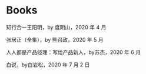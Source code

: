 # Books


<!--more-->

知行合一王阳明，by 度阴山，2020 年 4 月

张居正（全集），by 熊召政，2020 年 5 月

人人都是产品经理：写给产品新人，by苏杰，2020 年 6 月

白说，by白岩松，2020 年 7 月 2 日

